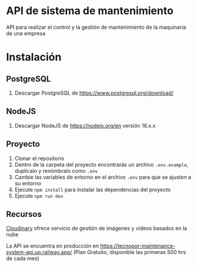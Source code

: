 # API de sistema de mantenimiento

API para realizar el control y la gestión de mantenimiento de la maquinaria de una empresa

# Instalación

## PostgreSQL

1. Descargar PostgreSQL de https://www.postgresql.org/download/

## NodeJS

1. Descargar NodeJS de https://nodejs.org/en versión 16.x.x

## Proyecto

1. Clonar el repositorio
2. Dentro de la carpeta del proyecto encontrarás un archivo `.env.example`, duplícalo y renómbralo como `.env`
3. Cambie las variables de entorno en el archivo `.env` para que se ajusten a su entorno
4. Ejecute `npm install` para instalar las dependencias del proyecto
5. Ejecute `npm run dev`

## Recursos

[Cloudinary](https://cloudinary.com/) ofrece servicio de gestión de imágenes y videos basados en la nube

La API se encuentra en producción en https://tecnopor-maintenance-system-api.up.railway.app/ (Plan Gratuito, disponible las primeras 500 hrs de cada mes)
